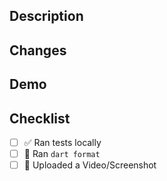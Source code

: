 <!--
  Thanks for contributing!

  Provide a description of your changes below and a general summary in the title

  Please look at the following checklist to ensure that your PR can be accepted quickly:
-->

## Description

<!--- Describe the purpose of the PR briefly -->

## Changes

<!-- Make a list of your changes here -->

## Demo

<!-- Upload a picture, video, or Loom link of changes here -->

## Checklist

<!--- Put an `x` in all the boxes that apply: -->

- [ ] ✅ Ran tests locally
- [ ] 🧹 Ran `dart format`
- [ ] 📸 Uploaded a Video/Screenshot
